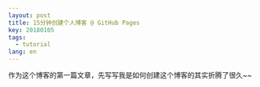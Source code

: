 ```yaml
---
layout: post
title: 15分钟创建个人博客 @ GitHub Pages
key: 20180105
tags:
  - tutorial
lang: en
---
```


作为这个博客的第一篇文章，先写写我是如何创建这个博客的其实折腾了很久~~
<!--stackedit_data:
eyJoaXN0b3J5IjpbMjEyMTM5Nzg4MF19
-->